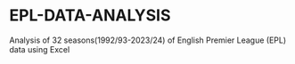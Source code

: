 # EPL-DATA-ANALYSIS
Analysis of 32 seasons(1992/93-2023/24) of English Premier League (EPL) data using Excel
